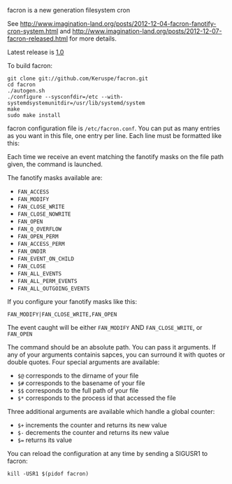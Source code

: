 facron is a new generation filesystem cron

See <http://www.imagination-land.org/posts/2012-12-04-facron-fanotify-cron-system.html> and
<http://www.imagination-land.org/posts/2012-12-07-facron-released.html> for more details.

Latest release is [1.0](http://www.imagination-land.org/files/facron/facron-1.0.tar.xz)

To build facron:

```
git clone git://github.com/Keruspe/facron.git
cd facron
./autogen.sh
./configure --sysconfdir=/etc --with-systemdsystemunitdir=/usr/lib/systemd/system
make
sudo make install
```

facron configuration file is `/etc/facron.conf`.
You can put as many entries as you want in this file, one entry per line.
Each line must be formatted like this:

<file path> <fanotify masks> <command>

Each time we receive an event matching the fanotify masks on the file path given, the
command is launched.

The fanotify masks available are:

 - `FAN_ACCESS`
 - `FAN_MODIFY`
 - `FAN_CLOSE_WRITE`
 - `FAN_CLOSE_NOWRITE`
 - `FAN_OPEN`
 - `FAN_Q_OVERFLOW`
 - `FAN_OPEN_PERM`
 - `FAN_ACCESS_PERM`
 - `FAN_ONDIR`
 - `FAN_EVENT_ON_CHILD`
 - `FAN_CLOSE`
 - `FAN_ALL_EVENTS`
 - `FAN_ALL_PERM_EVENTS`
 - `FAN_ALL_OUTGOING_EVENTS`

If you configure your fanotify masks like this:

```
FAN_MODIFY|FAN_CLOSE_WRITE,FAN_OPEN
```

The event caught will be either `FAN_MODIFY` AND `FAN_CLOSE_WRITE`, or `FAN_OPEN`

The command should be an absolute path. You can pass it arguments.
If any of your arguments containis sapces, you can surround it with quotes or double quotes.
Four special arguments are available:

 - `$@` corresponds to the dirname of your file
 - `$#` corresponds to the basename of your file
 - `$$` corresponds to the full path of your file
 - `$*` corresponds to the process id that accessed the file

Three additional arguments are available which handle a global counter:

 - `$+` increments the counter and returns its new value
 - `$-` decrements the counter and returns its new value
 - `$=` returns its value

You can reload the configuration at any time by sending a SIGUSR1 to facron:

```
kill -USR1 $(pidof facron)
```
